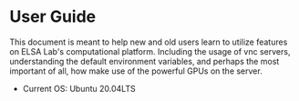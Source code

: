 # User Guide

This document is meant to help new and old users learn to utilize features on ELSA Lab's computational platform. Including the usage of vnc servers, understanding the default environment variables, and perhaps the most important of all, how make use of the powerful GPUs on the server.

* Current OS: Ubuntu 20.04LTS













